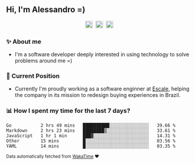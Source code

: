 ## Hi, I'm Alessandro =)

<p align="center">
  <a href="https://www.linkedin.com/in/alessandro-costa-dev/"><img src="https://img.shields.io/badge/-alessandro--costa--dev-%233f7ec6?style=flat-square&logo=Linkedin&logoColor=white" height="20"/></a>&nbsp;&nbsp;<a href="https://medium.com/@alessandro_costa"><img src="https://img.shields.io/badge/-%40alessandro__costa-%20black?style=flat-square&logo=Medium" height="20"/></a>&nbsp;&nbsp;<a href="mailto:alessandro96fc@gmail.com"><img src="https://img.shields.io/badge/-alessandro96fc%40gmail.com-%23c14438?style=flat-square&logo=Gmail&logoColor=white" height="20"/></a>
</p>

### :sparkles: About me

- I'm a software developer deeply interested in using technology to solve problems around me =)

### :office: Current Position 

-  Currently I'm proudly working as a software enginner at [Escale](https://github.com/escaletech), helping the company in its mission to redesign buying experiences in Brazil.

### :bar_chart: How I spent my time for the last 7 days?

<!--START_SECTION:waka-->
```text
Go           2 hrs 49 mins   ██████████░░░░░░░░░░░░░░░   39.66 % 
Markdown     2 hrs 23 mins   ████████▒░░░░░░░░░░░░░░░░   33.61 % 
JavaScript   1 hr 1 min      ███▓░░░░░░░░░░░░░░░░░░░░░   14.31 % 
Other        15 mins         █░░░░░░░░░░░░░░░░░░░░░░░░   03.56 % 
YAML         14 mins         █░░░░░░░░░░░░░░░░░░░░░░░░   03.35 % 
```
<!--END_SECTION:waka-->

<sub>Data automatically fetched from [WakaTime](https://wakatime.com/) :heart:</sub>
